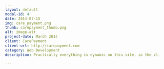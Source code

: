 ```yaml
---
layout: default
modal-id: 4
date: 2014-07-15
img: care_payment.png
thumb: carepayment_thumb.png
alt: image-alt
project-date: March 2014
client: CarePayment
client-url: http://carepayment.com
category: Web Development
description: Practically everything is dynamic on this site, as the client needed to be able to easily add and modify all text and images in the WordPress admin backend. Features subtle hover transition effects and magic line navigation. Challenges included writing a custom script for organizing archived posts into accordions, and making a custom widget for the sidebar which displayed featured posts in a slideshow. Also includes Marketo form and landing page integration.

---
```

